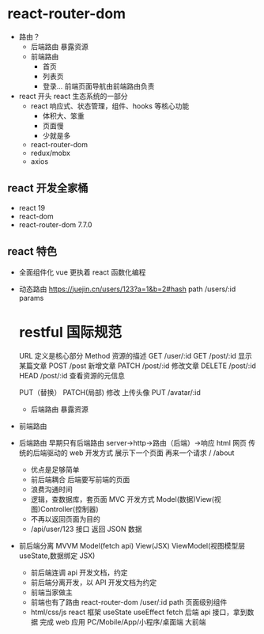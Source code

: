 # react-router-dom

- 路由？
  - 后端路由
    暴露资源
  - 前端路由
    - 首页
    - 列表页
    - 登录...
      前端页面导航由前端路由负责
- react 开头
  react 生态系统的一部分
  - react
    响应式、状态管理，组件、hooks 等核心功能
    - 体积大、笨重
    - 页面慢
    - 少就是多
  - react-router-dom
  - redux/mobx
  - axios

## react 开发全家桶

- react 19
- react-dom
- react-router-dom 7.7.0

## react 特色

- 全面组件化
  vue 更执着
  react 函数化编程

- 动态路由
  https://juejin.cn/users/123?a=1&b=2#hash
  path /users/:id params

  # restful 国际规范

  URL 定义是核心部分
  Method 资源的描述
  GET /user/:id
  GET /post/:id 显示某篇文章
  POST /post 新增文章
  PATCH /post/:id 修改文章
  DELETE /post/:id
  HEAD /post/:id 查看资源的元信息

  PUT（替换） PATCH(局部) 修改
  上传头像 PUT /avatar/:id

  - 后端路由 暴露资源

- 前端路由
- 后端路由
  早期只有后端路由
  server->http->路由（后端）->响应 html 网页 传统的后端驱动的 web 开发方式
  展示下一个页面 再来一个请求
  /
  /about

  - 优点是足够简单
  - 前后端耦合 后端要写前端的页面
  - 浪费沟通时间
  - 逻辑，查数据库，套页面 MVC 开发方式 Model(数据)View(视图)Controller(控制器)
  - 不再以返回页面为目的
  - /api/user/123 接口 返回 JSON 数据

- 前后端分离 MVVM Model(fetch api) View(JSX) ViewModel(视图模型层 useState,数据绑定 JSX)
  - 前后端连调 api 开发文档，约定
  - 前后端分离开发，以 API 开发文档为约定
  - 前端当家做主
  - 前端也有了路由 react-router-dom
    /user/:id path 页面级别组件
  - html/css/js react 框架
    useState
    useEffect
    fetch 后端 api 接口，拿到数据
    完成 web 应用
    PC/Mobile/App/小程序/桌面端 大前端
